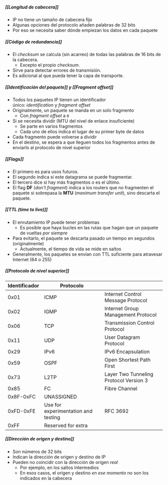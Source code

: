 ##### [[Longitud de cabecera]]

- IP no tiene un tamaño de cabecera fijo
- Algunas opciones del protocolo añaden palabras de 32 bits
- Por eso se necesita saber dónde empiezan los datos en cada paquete

##### [[Código de redundancia]]

- El *checksum* se calcula (sin acarreo) de todas las palabras de 16 bits de la cabecera.
	- Excepto el propio *checksum*.
- Sirve para detectar errores de transmisión.
- Es adicional al que pueda tener la capa de transporte.

##### [[Identificación del paquete]] y *[[Fragment offset]]*

- Todos los paquetes IP tienen un identificador único: _identification_ y _fragment offset_
- Originalmente, un paquete se manda en un solo fragmento
    - Con _fragment offset_ a `0`
- Si se necesita dividir (MTU del nivel de enlace insuficiente)
    - Se parte en varios fragmentos
    - Cada uno de ellos indica el lugar de su primer byte de datos
- Cada fragmento puede volverse a dividir
- En el destino, se espera a que lleguen todos los fragmentos antes de enviarlo al protocolo de nivel superior

##### [[Flags]]

- El primero es para usos futuros.
- El segundo indica si este datagrama se puede fragmentar.
- El tercero dice si hay más fragmentos o es el último.
- El flag __DF__ (_don't fragment_) indica a los routers que no fragmenten el paquete si sobrepasa la __MTU__ (_maximum transfer unit_), sino descarta el paquete.

##### [[TTL (_time to live_)]]

- El enrutamiento IP puede tener problemas
    - Es posible que haya bucles en las rutas que hagan que un paquete de vueltas _por siempre_
- Para evitarlo, el paquete se descarta pasado un tiempo en segundos (originalmente)
    - Actualmente, el tiempo de vida se mide en saltos
- Generalmente, los paquetes se envían con TTL suficiente para atravesar Internet (64 o 255)

##### [[Protocolo de nivel superior]]

| Identificador | Protocolo                           |                                        |
| ------------- | ----------------------------------- | -------------------------------------- |
| 0x01          | ICMP                                | Internet Control Message Protocol      |
| 0x02          | IGMP                                | Internet Group Management Protocol     |
| 0x06          | TCP                                 | Transmission Control Protocol          |
| 0x11          | UDP                                 | User Datagram Protocol                 |
| 0x29          | IPv6                                | IPv6 Encapsulation                     |
| 0x59          | OSPF                                | Open Shortest Path First               |
| 0x73          | L2TP                                | Layer Two Tunneling Protocol Version 3 |
| 0x85          | FC                                  | Fibre Channel                          |
| 0x8F-0xFC     | UNASSIGNED                          |                                        |
| 0xFD-0xFE     | Use for experimentation and testing | RFC 3692                               |
| 0xFF          | Reserved for extra                  |                                        |

##### [[Dirección de origen y destino]]

- Son números de 32 bits
- Indican la dirección de origen y destino de IP
- Pueden no coincidir con la dirección de origen _real_
	- Por ejemplo, en los saltos intermedios
	- En esos casos, el origen y destino _en ese momento_ no son los indicados en la cabecera

